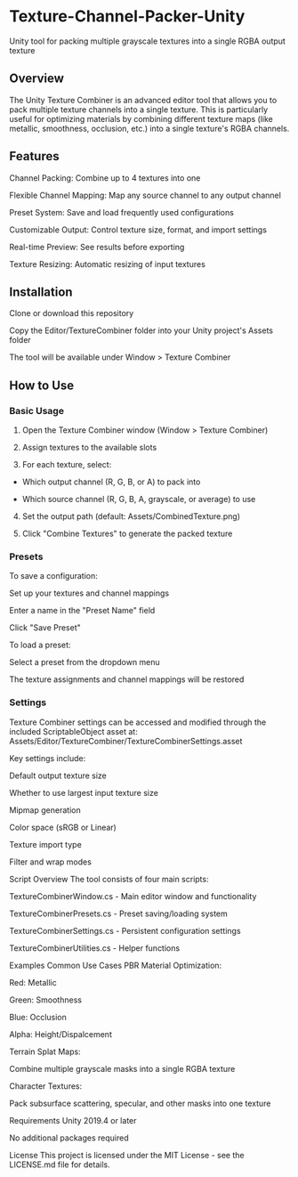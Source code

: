 # Texture-Channel-Packer-Unity
 Unity tool for packing multiple grayscale textures into a single RGBA output texture

## Overview
The Unity Texture Combiner is an advanced editor tool that allows you to pack multiple texture channels into a single texture. This is particularly useful for optimizing materials by combining different texture maps (like metallic, smoothness, occlusion, etc.) into a single texture's RGBA channels.

## Features
Channel Packing: Combine up to 4 textures into one

Flexible Channel Mapping: Map any source channel to any output channel

Preset System: Save and load frequently used configurations

Customizable Output: Control texture size, format, and import settings

Real-time Preview: See results before exporting

Texture Resizing: Automatic resizing of input textures

## Installation
Clone or download this repository

Copy the Editor/TextureCombiner folder into your Unity project's Assets folder

The tool will be available under Window > Texture Combiner

## How to Use
### Basic Usage
1. Open the Texture Combiner window (Window > Texture Combiner)

2. Assign textures to the available slots

3. For each texture, select:

- Which output channel (R, G, B, or A) to pack into

- Which source channel (R, G, B, A, grayscale, or average) to use

4. Set the output path (default: Assets/CombinedTexture.png)

5. Click "Combine Textures" to generate the packed texture

### Presets
To save a configuration:

Set up your textures and channel mappings

Enter a name in the "Preset Name" field

Click "Save Preset"

To load a preset:

Select a preset from the dropdown menu

The texture assignments and channel mappings will be restored

### Settings
Texture Combiner settings can be accessed and modified through the included ScriptableObject asset at:
Assets/Editor/TextureCombiner/TextureCombinerSettings.asset

Key settings include:

Default output texture size

Whether to use largest input texture size

Mipmap generation

Color space (sRGB or Linear)

Texture import type

Filter and wrap modes

Script Overview
The tool consists of four main scripts:

TextureCombinerWindow.cs - Main editor window and functionality

TextureCombinerPresets.cs - Preset saving/loading system

TextureCombinerSettings.cs - Persistent configuration settings

TextureCombinerUtilities.cs - Helper functions

Examples
Common Use Cases
PBR Material Optimization:

Red: Metallic

Green: Smoothness

Blue: Occlusion

Alpha: Height/Dispalcement

Terrain Splat Maps:

Combine multiple grayscale masks into a single RGBA texture

Character Textures:

Pack subsurface scattering, specular, and other masks into one texture

Requirements
Unity 2019.4 or later

No additional packages required

License
This project is licensed under the MIT License - see the LICENSE.md file for details.
